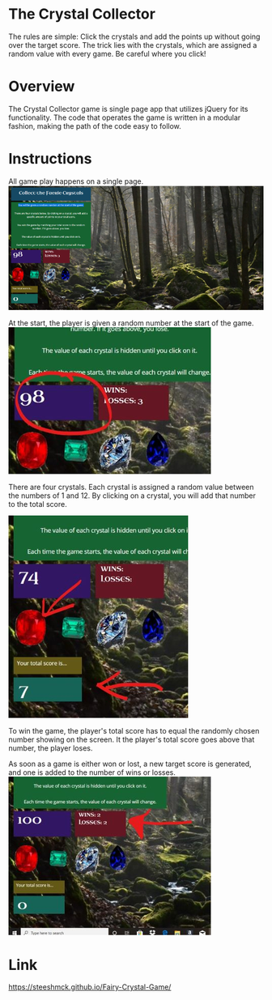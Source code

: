 # The Crystal Collector
The rules are simple: Click the crystals and add the points up without going over the target score. The trick lies with the crystals, which are assigned a random value with every game. Be careful where you click!

# Overview
The Crystal Collector game is single page app that utilizes jQuery for its functionality. The code that operates the game is written in a modular fashion, making the path of the code easy to follow.

# Instructions
All game play happens on a single page. 
![](/assets/images/screenshot1.png)

At the start, the player is given a random number at the start of the game.
![](/assets/images/screenshot2.jpg)

There are four crystals. Each crystal is assigned a random value between the numbers of 1 and 12. By clicking on a crystal, you will add that number to the total score.

![](/assets/images/screenshot3.jpg)

To win the game, the player's total score has to equal the randomly chosen number showing on the screen. It the player's total score goes above that number, the player loses. 

As soon as a game is either won or lost, a new target score is generated, and one is added to the number of wins or losses.
![](/assets/images/screenshot4.jpg)


# Link
https://steeshmck.github.io/Fairy-Crystal-Game/
 
